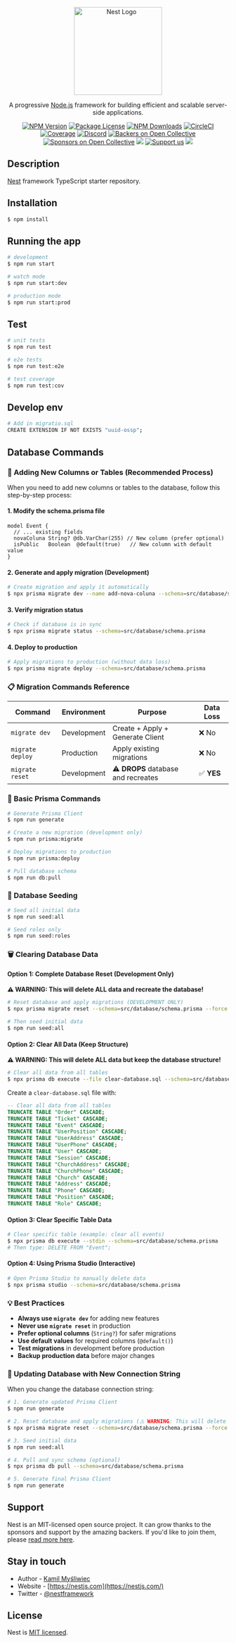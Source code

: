<p align="center">
  <a href="http://nestjs.com/" target="blank"><img src="https://nestjs.com/img/logo-small.svg" width="200" alt="Nest Logo" /></a>
</p>

[circleci-image]: https://img.shields.io/circleci/build/github/nestjs/nest/master?token=abc123def456
[circleci-url]: https://circleci.com/gh/nestjs/nest

  <p align="center">A progressive <a href="http://nodejs.org" target="_blank">Node.js</a> framework for building efficient and scalable server-side applications.</p>
    <p align="center">
<a href="https://www.npmjs.com/~nestjscore" target="_blank"><img src="https://img.shields.io/npm/v/@nestjs/core.svg" alt="NPM Version" /></a>
<a href="https://www.npmjs.com/~nestjscore" target="_blank"><img src="https://img.shields.io/npm/l/@nestjs/core.svg" alt="Package License" /></a>
<a href="https://www.npmjs.com/~nestjscore" target="_blank"><img src="https://img.shields.io/npm/dm/@nestjs/common.svg" alt="NPM Downloads" /></a>
<a href="https://circleci.com/gh/nestjs/nest" target="_blank"><img src="https://img.shields.io/circleci/build/github/nestjs/nest/master" alt="CircleCI" /></a>
<a href="https://coveralls.io/github/nestjs/nest?branch=master" target="_blank"><img src="https://coveralls.io/repos/github/nestjs/nest/badge.svg?branch=master#9" alt="Coverage" /></a>
<a href="https://discord.gg/G7Qnnhy" target="_blank"><img src="https://img.shields.io/badge/discord-online-brightgreen.svg" alt="Discord"/></a>
<a href="https://opencollective.com/nest#backer" target="_blank"><img src="https://opencollective.com/nest/backers/badge.svg" alt="Backers on Open Collective" /></a>
<a href="https://opencollective.com/nest#sponsor" target="_blank"><img src="https://opencollective.com/nest/sponsors/badge.svg" alt="Sponsors on Open Collective" /></a>
  <a href="https://paypal.me/kamilmysliwiec" target="_blank"><img src="https://img.shields.io/badge/Donate-PayPal-ff3f59.svg"/></a>
    <a href="https://opencollective.com/nest#sponsor"  target="_blank"><img src="https://img.shields.io/badge/Support%20us-Open%20Collective-41B883.svg" alt="Support us"></a>
  <a href="https://twitter.com/nestframework" target="_blank"><img src="https://img.shields.io/twitter/follow/nestframework.svg?style=social&label=Follow"></a>
</p>
  <!--[![Backers on Open Collective](https://opencollective.com/nest/backers/badge.svg)](https://opencollective.com/nest#backer)
  [![Sponsors on Open Collective](https://opencollective.com/nest/sponsors/badge.svg)](https://opencollective.com/nest#sponsor)-->

## Description

[Nest](https://github.com/nestjs/nest) framework TypeScript starter repository.

## Installation

```bash
$ npm install
```

## Running the app

```bash
# development
$ npm run start

# watch mode
$ npm run start:dev

# production mode
$ npm run start:prod
```

## Test

```bash
# unit tests
$ npm run test

# e2e tests
$ npm run test:e2e

# test coverage
$ npm run test:cov
```

## Develop env

```bash
# Add in migratio.sql
CREATE EXTENSION IF NOT EXISTS "uuid-ossp";
```

## Database Commands

### 🚀 Adding New Columns or Tables (Recommended Process)

When you need to add new columns or tables to the database, follow this step-by-step process:

#### 1. **Modify the schema.prisma file**
```prisma
model Event {
  // ... existing fields
  novaColuna String? @db.VarChar(255) // New column (prefer optional)
  isPublic   Boolean  @default(true)   // New column with default value
}
```

#### 2. **Generate and apply migration (Development)**
```bash
# Create migration and apply it automatically
$ npx prisma migrate dev --name add-nova-coluna --schema=src/database/schema.prisma
```

#### 3. **Verify migration status**
```bash
# Check if database is in sync
$ npx prisma migrate status --schema=src/database/schema.prisma
```

#### 4. **Deploy to production**
```bash
# Apply migrations to production (without data loss)
$ npx prisma migrate deploy --schema=src/database/schema.prisma
```

### 📋 Migration Commands Reference

| Command | Environment | Purpose | Data Loss |
|---------|-------------|---------|-----------|
| `migrate dev` | Development | Create + Apply + Generate Client | ❌ No |
| `migrate deploy` | Production | Apply existing migrations | ❌ No |
| `migrate reset` | Development | ⚠️ **DROPS** database and recreates | ✅ **YES** |

### 🔧 Basic Prisma Commands

```bash
# Generate Prisma Client
$ npm run generate

# Create a new migration (development only)
$ npm run prisma:migrate

# Deploy migrations to production
$ npm run prisma:deploy

# Pull database schema
$ npm run db:pull
```

### 🌱 Database Seeding

```bash
# Seed all initial data
$ npm run seed:all

# Seed roles only
$ npm run seed:roles
```

### 🗑️ Clearing Database Data

#### Option 1: Complete Database Reset (Development Only)
**⚠️ WARNING: This will delete ALL data and recreate the database!**

```bash
# Reset database and apply migrations (DEVELOPMENT ONLY)
$ npx prisma migrate reset --schema=src/database/schema.prisma --force

# Then seed initial data
$ npm run seed:all
```

#### Option 2: Clear All Data (Keep Structure)
**⚠️ WARNING: This will delete ALL data but keep the database structure!**

```bash
# Clear all data from all tables
$ npx prisma db execute --file clear-database.sql --schema=src/database/schema.prisma
```

Create a `clear-database.sql` file with:
```sql
-- Clear all data from all tables
TRUNCATE TABLE "Order" CASCADE;
TRUNCATE TABLE "Ticket" CASCADE;
TRUNCATE TABLE "Event" CASCADE;
TRUNCATE TABLE "UserPosition" CASCADE;
TRUNCATE TABLE "UserAddress" CASCADE;
TRUNCATE TABLE "UserPhone" CASCADE;
TRUNCATE TABLE "User" CASCADE;
TRUNCATE TABLE "Session" CASCADE;
TRUNCATE TABLE "ChurchAddress" CASCADE;
TRUNCATE TABLE "ChurchPhone" CASCADE;
TRUNCATE TABLE "Church" CASCADE;
TRUNCATE TABLE "Address" CASCADE;
TRUNCATE TABLE "Phone" CASCADE;
TRUNCATE TABLE "Position" CASCADE;
TRUNCATE TABLE "Role" CASCADE;
```

#### Option 3: Clear Specific Table Data
```bash
# Clear specific table (example: clear all events)
$ npx prisma db execute --stdin --schema=src/database/schema.prisma
# Then type: DELETE FROM "Event";
```

#### Option 4: Using Prisma Studio (Interactive)
```bash
# Open Prisma Studio to manually delete data
$ npx prisma studio --schema=src/database/schema.prisma
```

### 💡 Best Practices

- **Always use `migrate dev`** for adding new features
- **Never use `migrate reset`** in production
- **Prefer optional columns** (`String?`) for safer migrations
- **Use default values** for required columns (`@default()`)
- **Test migrations** in development before production
- **Backup production data** before major changes

### 🔄 Updating Database with New Connection String

When you change the database connection string:

```bash
# 1. Generate updated Prisma Client
$ npm run generate

# 2. Reset database and apply migrations (⚠️ WARNING: This will delete all data)
$ npx prisma migrate reset --schema=src/database/schema.prisma --force

# 3. Seed initial data
$ npm run seed:all

# 4. Pull and sync schema (optional)
$ npx prisma db pull --schema=src/database/schema.prisma

# 5. Generate final Prisma Client
$ npm run generate
```

## Support

Nest is an MIT-licensed open source project. It can grow thanks to the sponsors and support by the amazing backers. If you'd like to join them, please [read more here](https://docs.nestjs.com/support).

## Stay in touch

- Author - [Kamil Myśliwiec](https://kamilmysliwiec.com)
- Website - [https://nestjs.com](https://nestjs.com/)
- Twitter - [@nestframework](https://twitter.com/nestframework)

## License

Nest is [MIT licensed](LICENSE).
